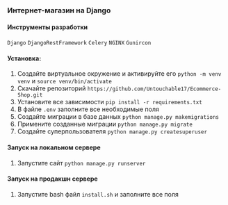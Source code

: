 
### Интернет-магазин на Django

#### Инструменты разработки


<span>`Django`</span>
<span>`DjangoRestFramework`</span>
<span>`Celery`</span>
<span>`NGINX`</span>
<span>`Gunircon`</span>

#### Установка:


1. Создайте виртуальное окружение и активируйте его `python -m venv venv` и `source venv/bin/activate`
2. Скачайте репозиторий `https://github.com/Untouchable17/Ecommerce-Shop.git`
3. Установите все зависимости `pip install -r requirements.txt`
4. В файле `.env` заполните все необходимые поля
5. Создайте миграции в базе данных `python manage.py makemigrations`
6. Примените созданные миграции `python manage.py migrate`
7. Создайте суперпользователя `python manage.py createsuperuser`

#### Запуск на локальном сервере

1. Запустите сайт `python manage.py runserver`


#### Запуск на продакшн сервере

1. Запустите bash файл `install.sh` и заполните все поля

